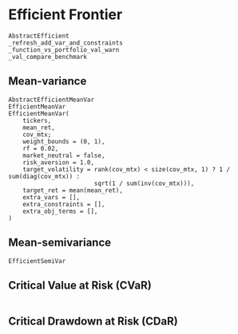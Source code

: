 # Efficient Frontier

```@docs
AbstractEfficient
_refresh_add_var_and_constraints
_function_vs_portfolio_val_warn
_val_compare_benchmark
```

## Mean-variance

```@docs
AbstractEfficientMeanVar
EfficientMeanVar
EfficientMeanVar(
    tickers,
    mean_ret,
    cov_mtx;
    weight_bounds = (0, 1),
    rf = 0.02,
    market_neutral = false,
    risk_aversion = 1.0,
    target_volatility = rank(cov_mtx) < size(cov_mtx, 1) ? 1 / sum(diag(cov_mtx)) :
                        sqrt(1 / sum(inv(cov_mtx))),
    target_ret = mean(mean_ret),
    extra_vars = [],
    extra_constraints = [],
    extra_obj_terms = [],
)
```

## Mean-semivariance

```@docs
EfficientSemiVar
```

## Critical Value at Risk (CVaR)

```@docs
```

## Critical Drawdown at Risk (CDaR)

```@docs
```